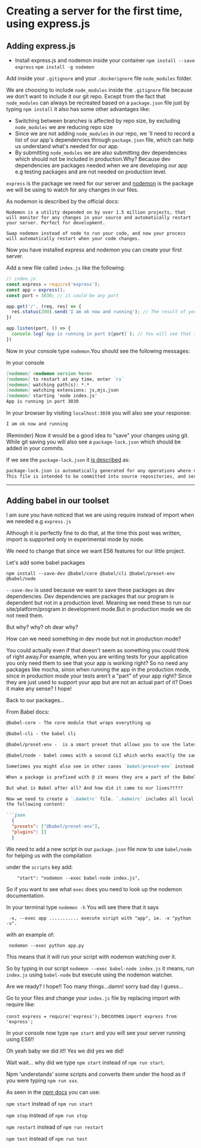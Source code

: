 # Creating a server for the first time, using express.js

## Adding express.js


- Install express.js and nodemon inside your container
`npm install --save express`
`npm install -g nodemon`

Add inside your `.gitignore` and your `.dockerignore` file `node_modules` folder.

We are choosing to include `node_modules` inside the `.gitignore` file because we don't want to include it our git repo.
Except from the fact that `node_modules` can always be recreated based on a `package.json` file just by typing `npm install` it also
has some other advantages like:
- Switching between branches is affected by repo size, by excluding `node_modules` we are reducing repo size
- Since we are not adding `node_modules` in our repo, we 'll need to record a list of our app's dependencies through `package.json` file, which can
  help us understand what's needed for our app.
- By submitting `node_modules` we are also submitting dev dependencies which should not be included in production.Why?
  Because dev dependencies are packages needed when we are developing our app e.g testing packages and are not needed on production level.


`express` is the package we need for our server and [nodemon](https://nodemon.io/)
is the package we will be using to watch for any changes in our files.

As nodemon is described by the official docs:  

```
Nodemon is a utility depended on by over 1.5 million projects, that will monitor for any changes in your source and automatically restart your server. Perfect for development.

Swap nodemon instead of node to run your code, and now your process will automatically restart when your code changes.
```

Now you have installed express and nodemon you can create your first server.

Add a new file called `index.js` like the following:

```javascript
// index.js
const express = require('express');
const app = express();
const port = 3030; // it could be any port

app.get('/', (req, res) => {
  res.status(200).send('I am ok now and running'); // The result of your server when you visit localhost:3030
})

app.listen(port, () => {
  console.log(`App is running in port ${port}`); // You will see that in your console
})

```

Now in your console type `nodemon`.You should see the following messages:

In your console
```markdown
[nodemon] <nodemon version here>
[nodemon] to restart at any time, enter `rs`
[nodemon] watching path(s): *.*
[nodemon] watching extensions: js,mjs,json
[nodemon] starting 'node index.js'
App is running in port 3030

```
In your browser by visiting `localhost:3030` you will also see your response:

```html
I am ok now and running
```

(Reminder) Now it would be a good idea to "save" your changes using git.
While git saving you will also see a `package-lock.json` which should be added in your commits.

If we see the `package-lock.json` it [is described](https://docs.npmjs.com/cli/v7/configuring-npm/package-lock-json) as:
```markdown
package-lock.json is automatically generated for any operations where npm modifies either the node_modules tree, or package.json. It describes the exact tree that was generated, such that subsequent installs are able to generate identical trees, regardless of intermediate dependency updates.
This file is intended to be committed into source repositories, and serves various purposes...
```

--------

## Adding babel in our toolset

I am sure you have noticed that we are using require instead of import when we needed e.g `express.js`

Although it is perfectly fine to do that, at the time this post was written, import is supported only in experimental mode by node.

We need to change that since we want ES6 features for our little project.

Let's add some babel packages

`npm install --save-dev @babel/core @babel/cli @babel/preset-env @babel/node`

`--save-dev` is used because we want to save these packages as dev dependencies.
Dev dependencies are packages that our program is dependent but not in a production level.
Meaning we need these to run our site/platform/program in development mode.But in production mode we do not need them.

But why? why? oh dear why?

How can we need something in dev mode but not in production mode?

You could actually even if that doesn't seem as something you could think of right away.For example, 
when you are writing tests for your application you only need them to see that your app is working right?
So no need any packages like mocha, sinon when running the app in the production mode, since in production mode
your tests aren't a "part" of your app right? Since they are just used to support your app but are not an actual part of it?
Does it make any sense? I hope!

Back to our packages...

From Babel docs:


```markdown
@babel-core - The core module that wraps everything up

@babel-cli - the babel cli

@babel/preset-env -  is a smart preset that allows you to use the latest JavaScript without needing to micromanage which syntax transforms

@babel/node - babel comes with a second CLI which works exactly the same as Node.js CLI, only it will compile ES6 code before running it.

Sometimes you might also see in other cases `babel/preset-env` instead of `@babel/preset-env`

When a package is prefixed with @ it means they are a part of the Babel 7.

But what is Babel after all? And how did it came to our lives?????

Now we need to create a `.babelrc` file. `.babelrc` includes all local configuration of our project, and add
the following content:

```json
  {
  "presets": ["@babel/preset-env"],
  "plugins": []
  }
```
We need to add a new script in our `package.json` file now to use `babel/node`
for helping us with the compilation

under the `scripts` key add:
```
    "start": "nodemon --exec babel-node index.js",
```
So if you want to see what `exec` does you need to look up the nodemon documentation.

In your terminal type `nodemon -h`  You will see there that it says

` -x, --exec app ........... execute script with "app", ie. -x "python -v".`

with an example of:

` nodemon --exec python app.py`

This means that it will run your script with nodemon watching over it.

So by typing in our script `nodemon --exec babel-node index.js`  it means, run `index.js` using `babel-node` but execute using the nodemon watcher.

Are we ready? I hope!! Too many things...damn! sorry bad day I guess...

Go to your files and change your `index.js` file by replacing import with require like:

`const express = require('express');` becomes
`import express from 'express';`

In your console now type `npm start` and you will see your server running using ES6!!

Oh yeah baby we did it!! Yes we did yes we did! 

Wait wait... why did we type `npm start` instead of `npm run start`.

Npm 'understands' some scripts and converts them under the hood as if you were typing `npm run xxx`. 

As seen in the [npm docs](https://docs.npmjs.com/cli/v7/commands/npm-run-script) you can use:

`npm start` instead of `npm run start`

`npm stop` instead of `npm run stop`

`npm restart` instead of `npm run restart`

`npm test` instead of `npm run test`
